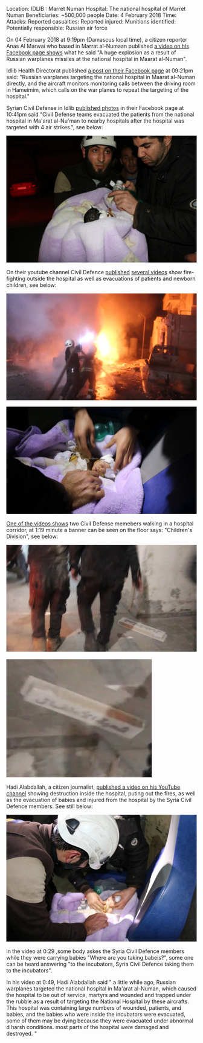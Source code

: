 Location: IDLIB : Marret Numan
Hospital: The national hospital of Marret Numan
Beneficiaries: ~500,000 people
Date: 4 February 2018
Time: 
Attacks: 
Reported casualties: 
Reported injured: 
Munitions identified: 
Potentially responsible: Russian air force

On 04 February 2018 at 9:19pm (Damascus local time), a citizen reporter Anas Al Marwai who based in Marrat al-Numaan published [a video on his Facebook page shows](https://www.facebook.com/100010399271536/videos/559320804424557/) what he said "A huge explosion as a result of Russian warplanes missiles at the national hospital in Maarat al-Numan".

Idlib Health Directorat published [a post on their Facebook page](https://www.facebook.com/Idleb.Health.Directorate/posts/1200613503375336) at 09:21pm said: "Russian warplanes targeting the national hospital in Maarat al-Numan directly, and the aircraft monitors monitoring calls between the driving room in Hameimim, which calls on the war planes to repeat the targeting of the hospital."

Syrian Civil Defense in Idlib [published photos](https://www.facebook.com/SyrianCivilDefenceIdlibWhiteHelmets/posts/1562499310515786) in their Facebook page at 10:41pm said "Civil Defense teams evacuated the patients from the national hospital in Ma'arat al-Nu'man to nearby hospitals after the hospital was targeted with 4 air strikes.", see below:

![national01](assets/national01.jpg)

On their youtube channel Civil Defence [published](https://www.youtube.com/watch?v=V4Nt8JWXVcQ) [several videos](https://www.youtube.com/watch?v=de7N2n7eYJc) show fire-fighting outside the hospital as well as evacuations of patients and newborn children, see below:

![national03](assets/national03.jpg)

![national04](assets/national04.jpg)

[One of the videos shows](https://www.youtube.com/watch?v=d6oF9r2oFv0) two Civil Defense memebers walking in a hospital corridor, at 1:19 minute a banner can be seen on the floor says: "Children's Division", see below:

![national02](assets/national02.jpg)

![national05](assets/national05.jpg)

Hadi Alabdallah, a citizen journalist, [published a video on his YouTube channel](https://www.youtube.com/watch?v=HcMurYLYlEo) showing destruction inside the hospital, puting out the fires, as well as the evacuation of babies and injured from the hospital by the Syria Civil Defence members. See still below:

![national06](assets/national06.jpg)

in the video at 0:29 ,some body askes the Syria Civil Defence members while they were carrying babies "Where are you taking babeis?", some one can be heard answering "to the incubators, Syria Civil Defence taking them to the incubators".

In his video at 0:49, Hadi Alabdallah said " a little while ago, Russian warplanes targeted the national hospital in Ma'arat al-Numan, which caused the hospital to be out of service, martyrs and wounded and trapped under the rubble as a result of targeting the National Hospital by these aircrafts. This hospital was containing large numbers of wounded, patients, and babies, and the babies who were inside the incubators were evacuated, some of them may be dying because they were evacuated under abnormal d harsh conditions. most parts of the hospital were damaged and destroyed. "






